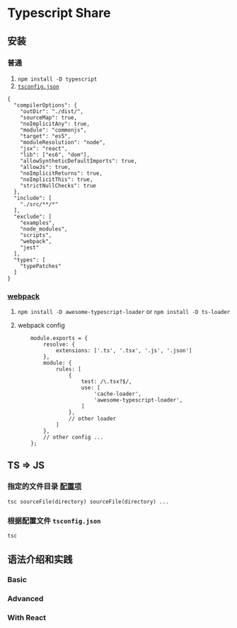 # Typescript Share

## 安装

### 普通

1. `npm install -D typescript`
2. [`tsconfig.json`](https://www.typescriptlang.org/docs/handbook/tsconfig-json.html)
```
{
  "compilerOptions": {
    "outDir": "./dist/",
    "sourceMap": true,
    "noImplicitAny": true,
    "module": "commonjs",
    "target": "es5",
    "moduleResolution": "node",
    "jsx": "react",
    "lib": ["es6", "dom"],
    "allowSyntheticDefaultImports": true,
    "allowJs": true,
    "noImplicitReturns": true,
    "noImplicitThis": true,
    "strictNullChecks": true
  },
  "include": [
    "./src/**/*"
  ],
  "exclude": [
    "examples",
    "node_modules",
    "scripts",
    "webpack",
    "jest"
  ],
  "types": [
    "typePatches"
  ]
}

```

### [webpack](https://www.typescriptlang.org/docs/handbook/integrating-with-build-tools.html#webpack)
1. `npm install -D awesome-typescript-loader` or `npm install -D ts-loader`

2. webpack config 
    ```
        module.exports = {
            resolve: {
                extensions: ['.ts', '.tsx', '.js', '.json']
            },
            module: {
                rules: [
                    {
                        test: /\.tsx?$/,
                        use: [
                            'cache-loader',
                            'awesome-typescript-loader',
                        ]
                    },
                    // other loader 
                ]
            },
            // other config ...
        };
    ```

## TS => JS

### 指定的文件目录 [配置项](https://www.typescriptlang.org/docs/handbook/compiler-options.html)

`tsc sourceFile(directory) sourceFile(directory) ...`

### 根据配置文件 `tsconfig.json`

`tsc`

## 语法介绍和实践

### Basic
### Advanced
### With React


